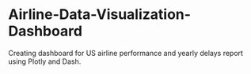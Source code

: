 # Airline-Data-Visualization-Dashboard
Creating dashboard for US airline performance and yearly delays report using Plotly and Dash.
